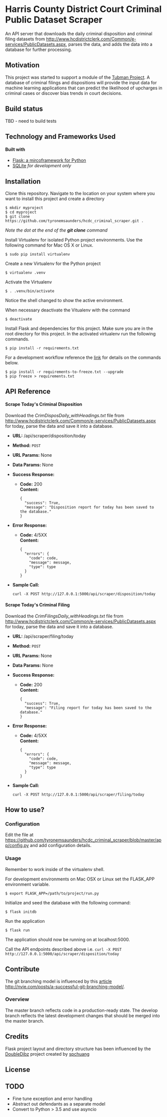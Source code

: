 # Harris County District Court Criminal Public Dataset Scraper
An API server that downloads the daily criminal disposition and criminal filing datasets from http://www.hcdistrictclerk.com/Common/e-services/PublicDatasets.aspx, parses the data, and adds the data into a database for further processing.

## Motivation
This project was started to support a module of the [Tubman Project](http://www.tubmanproject.com/).
A database of criminal filings and dispositions will provide the input data for machine learning applications that can predict the likelihood of upcharges in criminal cases or discover bias trends in court decisions.  

## Build status
TBD - need to build tests

## Technology and Frameworks Used
#### Built with
* [Flask: a mircoframework for Python](http://flask.pocoo.org/)
* [SQLite](https://www.sqlite.org/) *for development only*

## Installation
Clone this repository.
Navigate to the location on your system where you want to install this project and create a directory
```
$ mkdir myproject
$ cd myproject
$ git clone https://github.com/tyronemsaunders/hcdc_criminal_scraper.git .
```
*Note the dot at the end of the <b>git clone</b> command*


Install Virtualenv for isolated Python project environments.
Use the following command for Mac OS X or Linux.
```
$ sudo pip install virtualenv
```

Create a new Virtualenv for the Python project
```
$ virtualenv .venv
```

Activate the Virtualenv
```
$ . .venv/bin/activate
```
Notice the shell changed to show the active environment.

When necessary deactivate the Vitualenv with the command
```
$ deactivate
```

Install Flask and dependencies for this project.
Make sure you are in the root directory for this project. 
In the activated virtualenv run the following commands.
```
$ pip install -r requirements.txt
```

For a development workflow reference the [link](https://www.kennethreitz.org/essays/a-better-pip-workflow) for details on the commands below.
```
$ pip install -r requirements-to-freeze.txt --upgrade
$ pip freeze > requirements.txt
```

## API Reference
#### Scrape Today's Criminal Disposition
Download the *CrimDisposDaily_withHeadings.txt* file from http://www.hcdistrictclerk.com/Common/e-services/PublicDatasets.aspx for today, parse the data and save it into a database.
* **URL:**
  /api/scraper/disposition/today

* **Method:**
  `POST`

* **URL Params:**
  None

* **Data Params:**
  None
  
*  **Success Response:**
   * **Code:** 200 <br />
     **Content:**
     ```
     {
       "success": True,
       "message": "Disposition report for today has been saved to the database."
     }
     ```
   
* **Error Response:**
  * **Code:** 4/5XX <br>
    **Content:**
    ```
    {
  	  "errors": {
  	    "code": code,
  	    "message": message,
  	    "type": type
  	  }
    }
    ```

* **Sample Call:**
  ```
  curl -X POST http://127.0.0.1:5000/api/scraper/disposition/today
  ```

#### Scrape Today's Criminal Filing
Download the *CrimFilingsDaily_withHeadings.txt* file from http://www.hcdistrictclerk.com/Common/e-services/PublicDatasets.aspx for today, parse the data and save it into a database.
* **URL:**
  /api/scraper/filing/today

* **Method:**
  `POST`

* **URL Params:**
  None

* **Data Params:**
  None
  
*  **Success Response:**
   * **Code:** 200 <br />
     **Content:**
     ```
     {
       "success": True,
       "message": "Filing report for today has been saved to the database."
     }
     ```
   
* **Error Response:**
  * **Code:** 4/5XX <br>
    **Content:**
    ```
    {
  	  "errors": {
  	    "code": code,
  	    "message": message,
  	    "type": type
  	  }
    }
    ```
* **Sample Call:**
  ```
  curl -X POST http://127.0.0.1:5000/api/scraper/filing/today
  ```

## How to use?
### Configuration
Edit the file at https://github.com/tyronemsaunders/hcdc_criminal_scraper/blob/master/app/config.py and add configuration details.

### Usage
Remember to work inside of the virtualenv shell.

For development environments on Mac OSX or Linux set the FLASK_APP environment variable.
```
$ export FLASK_APP=/path/to/project/run.py
```

Initialize and seed the database with the following command:
```
$ flask initdb
```

Run the application
```
$ flask run
```

The application should now be running on at localhost:5000.

Call the API endpoints described above i.e. `curl -X POST http://127.0.0.1:5000/api/scraper/disposition/today`

## Contribute
The git branching model is influenced by this [article](http://nvie.com/posts/a-successful-git-branching-model/) http://nvie.com/posts/a-successful-git-branching-model/.

### Overview
The master branch reflects code in a production-ready state. The develop branch reflects the latest development changes that should be merged into the master branch.

## Credits
Flask project layout and directory structure has been influenced by the [DoubleDibz](https://github.com/spchuang/DoubleDibz-tutorial/tree/master/FINAL) project created by [spchuang](https://github.com/spchuang)

## License

## TODO
* Fine tune exception and error handling
* Abstract out defendants as a separate model
* Convert to Python > 3.5 and use asyncio